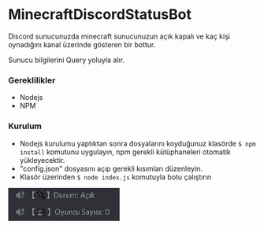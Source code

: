 # MinecraftDiscordStatusBot
Discord sunucunuzda minecraft sunucunuzun açık kapalı ve kaç kişi oynadığını kanal üzerinde gösteren bir bottur.

Sunucu bilgilerini Query yoluyla alır.

### Gereklilikler
- Nodejs
- NPM

### Kurulum
- Nodejs kurulumu yaptıktan sonra dosyalarını koyduğunuz klasörde `$ npm install` komutunu uygulayın, npm gerekli kütüphaneleri otomatik yükleyecektir.
- "config.json" dosyasını açıp gerekli kısımları düzenleyin.
- Klasör üzerinden `$ node index.js` komutuyla botu çalıştırın 

![](./img/img1.png)
